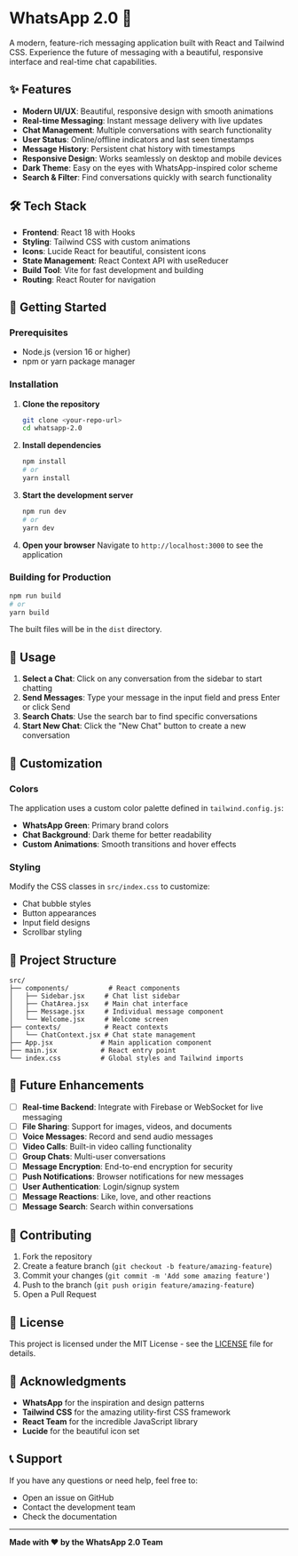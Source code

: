 # WhatsApp 2.0 🚀

A modern, feature-rich messaging application built with React and Tailwind CSS. Experience the future of messaging with a beautiful, responsive interface and real-time chat capabilities.

## ✨ Features

- **Modern UI/UX**: Beautiful, responsive design with smooth animations
- **Real-time Messaging**: Instant message delivery with live updates
- **Chat Management**: Multiple conversations with search functionality
- **User Status**: Online/offline indicators and last seen timestamps
- **Message History**: Persistent chat history with timestamps
- **Responsive Design**: Works seamlessly on desktop and mobile devices
- **Dark Theme**: Easy on the eyes with WhatsApp-inspired color scheme
- **Search & Filter**: Find conversations quickly with search functionality

## 🛠️ Tech Stack

- **Frontend**: React 18 with Hooks
- **Styling**: Tailwind CSS with custom animations
- **Icons**: Lucide React for beautiful, consistent icons
- **State Management**: React Context API with useReducer
- **Build Tool**: Vite for fast development and building
- **Routing**: React Router for navigation

## 🚀 Getting Started

### Prerequisites

- Node.js (version 16 or higher)
- npm or yarn package manager

### Installation

1. **Clone the repository**
   ```bash
   git clone <your-repo-url>
   cd whatsapp-2.0
   ```

2. **Install dependencies**
   ```bash
   npm install
   # or
   yarn install
   ```

3. **Start the development server**
   ```bash
   npm run dev
   # or
   yarn dev
   ```

4. **Open your browser**
   Navigate to `http://localhost:3000` to see the application

### Building for Production

```bash
npm run build
# or
yarn build
```

The built files will be in the `dist` directory.

## 📱 Usage

1. **Select a Chat**: Click on any conversation from the sidebar to start chatting
2. **Send Messages**: Type your message in the input field and press Enter or click Send
3. **Search Chats**: Use the search bar to find specific conversations
4. **Start New Chat**: Click the "New Chat" button to create a new conversation

## 🎨 Customization

### Colors
The application uses a custom color palette defined in `tailwind.config.js`:

- **WhatsApp Green**: Primary brand colors
- **Chat Background**: Dark theme for better readability
- **Custom Animations**: Smooth transitions and hover effects

### Styling
Modify the CSS classes in `src/index.css` to customize:
- Chat bubble styles
- Button appearances
- Input field designs
- Scrollbar styling

## 🔧 Project Structure

```
src/
├── components/          # React components
│   ├── Sidebar.jsx     # Chat list sidebar
│   ├── ChatArea.jsx    # Main chat interface
│   ├── Message.jsx     # Individual message component
│   └── Welcome.jsx     # Welcome screen
├── contexts/           # React contexts
│   └── ChatContext.jsx # Chat state management
├── App.jsx            # Main application component
├── main.jsx           # React entry point
└── index.css          # Global styles and Tailwind imports
```

## 🚀 Future Enhancements

- [ ] **Real-time Backend**: Integrate with Firebase or WebSocket for live messaging
- [ ] **File Sharing**: Support for images, videos, and documents
- [ ] **Voice Messages**: Record and send audio messages
- [ ] **Video Calls**: Built-in video calling functionality
- [ ] **Group Chats**: Multi-user conversations
- [ ] **Message Encryption**: End-to-end encryption for security
- [ ] **Push Notifications**: Browser notifications for new messages
- [ ] **User Authentication**: Login/signup system
- [ ] **Message Reactions**: Like, love, and other reactions
- [ ] **Message Search**: Search within conversations

## 🤝 Contributing

1. Fork the repository
2. Create a feature branch (`git checkout -b feature/amazing-feature`)
3. Commit your changes (`git commit -m 'Add some amazing feature'`)
4. Push to the branch (`git push origin feature/amazing-feature`)
5. Open a Pull Request

## 📄 License

This project is licensed under the MIT License - see the [LICENSE](LICENSE) file for details.

## 🙏 Acknowledgments

- **WhatsApp** for the inspiration and design patterns
- **Tailwind CSS** for the amazing utility-first CSS framework
- **React Team** for the incredible JavaScript library
- **Lucide** for the beautiful icon set

## 📞 Support

If you have any questions or need help, feel free to:
- Open an issue on GitHub
- Contact the development team
- Check the documentation

---

**Made with ❤️ by the WhatsApp 2.0 Team** 